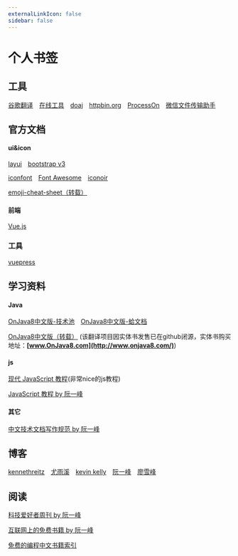 ```yaml
---
externalLinkIcon: false
sidebar: false
---
```

# 个人书签

## 工具

[谷歌翻译](https://translate.google.cn/?hl=zh-CN&tab=TT&sl=en&tl=zh-CN&op=translate)&emsp;[在线工具](https://tool.lu/)&emsp;[doaj](https://doaj.org/)&emsp;[httpbin.org](http://httpbin.org/)&emsp;[ProcessOn](https://www.processon.com/)&emsp;[微信文件传输助手](https://filehelper.weixin.qq.com/)

## 官方文档

#### ui&icon

[layui](http://layui-doc.pearadmin.com/doc/index.html)&emsp;[bootstrap v3](https://v3.bootcss.com/getting-started/)&emsp;

[iconfont](https://www.iconfont.cn/)&emsp;[Font Awesome](http://www.fontawesome.com.cn/faicons/)&emsp;[iconoir](https://iconoir.com/)

[emoji-cheat-sheet（转载）](../reprint/emoji-cheat-sheet.md)

#### 前端

[Vue.js](https://v3.cn.vuejs.org/guide/introduction.html)

### 工具

[vuepress](https://v2.vuepress.vuejs.org/zh/guide/)

## 学习资料

#### Java

[OnJava8中文版-技术池](http://www.jishuchi.com/read/onjava8/11809)&emsp;[OnJava8中文版-蛤文档](https://hardocs.com/d/onjava8/)

[OnJava8中文版（转载）](../reprint/onjava8) (该翻译项目因实体书发售已在github闭源，实体书购买地址：**[www.OnJava8.com](http://www.onjava8.com/)**) 

#### js

[现代 JavaScript 教程](https://zh.javascript.info/)(非常nice的js教程)

[JavaScript 教程 by 阮一峰](https://wangdoc.com/javascript/index.html)

#### 其它

[中文技术文档写作规范 by 阮一峰](https://github.com/ruanyf/document-style-guide)

## 博客

[kennethreitz](https://kennethreitz.org/)&emsp;[尤雨溪](https://evanyou.me/)&emsp;[kevin kelly](https://kk.org/)&emsp;[阮一峰](https://www.ruanyifeng.com/)&emsp;[廖雪峰](https://www.liaoxuefeng.com/)

## 阅读

[科技爱好者周刊 by 阮一峰](https://github.com/ruanyf/weekly)

[互联网上的免费书籍 by 阮一峰](https://github.com/ruanyf/free-books)

[免费的编程中文书籍索引](https://github.com/justjavac/free-programming-books-zh_CN)

